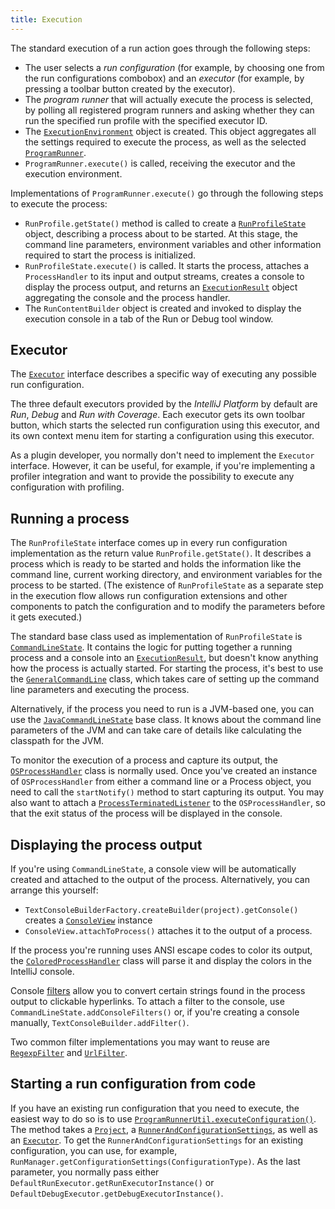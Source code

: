 ```yaml
---
title: Execution
---
```


The standard execution of a run action goes through the following steps:

* The user selects a *run configuration* (for example, by choosing one from the run configurations combobox) and an *executor*  (for example, by pressing a toolbar button created by the executor).
* The *program runner* that will actually execute the process is selected, by polling all registered program runners and asking whether they can run the specified run profile with the specified executor ID.
* The [`ExecutionEnvironment`](upsource:///platform/lang-api/src/com/intellij/execution/runners/ExecutionEnvironment.java) object is created. This object aggregates all the settings required to execute the process, as well as the selected [`ProgramRunner`](upsource:///platform/lang-api/src/com/intellij/execution/runners/ProgramRunner.java).
* `ProgramRunner.execute()` is called, receiving the executor and the execution environment.

Implementations of `ProgramRunner.execute()` go through the following steps to execute the process:

* `RunProfile.getState()` method is called to create a [`RunProfileState`](upsource:///platform/lang-api/src/com/intellij/execution/configurations/RunProfileState.java) object, describing a process about to be started. At this stage, the command line parameters, environment variables and other information required to start the process is initialized.
* `RunProfileState.execute()` is called. It starts the process, attaches a `ProcessHandler` to its input and output streams, creates a console to display the process output, and returns an [`ExecutionResult`](upsource:///platform/lang-api/src/com/intellij/execution/ExecutionResult.java) object aggregating the console and the process handler.
* The `RunContentBuilder` object is created and invoked to display the execution console in a tab of the Run or Debug tool window.

## Executor

The [`Executor`](upsource:///platform/lang-api/src/com/intellij/execution/Executor.java) interface describes a specific way of executing any possible run configuration.

The three default executors provided by the *IntelliJ Platform* by default are _Run_, _Debug_ and _Run with Coverage_.  Each executor gets its own toolbar button, which starts the selected run configuration using this executor, and its own context menu item for starting a configuration using this executor.

As a plugin developer, you normally don't need to implement the `Executor` interface. However, it can be useful, for example, if you're implementing a profiler integration and want to provide the possibility to execute any configuration with profiling.

## Running a process

The `RunProfileState` interface comes up in every run configuration implementation as the return value `RunProfile.getState()`. It describes a process which is ready to be started and holds the information like the command line, current working directory, and environment variables for the process to be started. (The existence of `RunProfileState` as a separate step in the execution flow allows run configuration extensions and other components to patch the configuration and to modify the parameters before it gets executed.)

The standard base class used as implementation of `RunProfileState` is [`CommandLineState`](upsource:///platform/lang-api/src/com/intellij/execution/configurations/CommandLineState.java). It contains the logic for putting together a running process and a console into an [`ExecutionResult`](upsource:///platform/lang-api/src/com/intellij/execution/ExecutionResult.java), but doesn't know anything how the process is actually started. For starting the process, it's best to use the [`GeneralCommandLine`](upsource:///platform/platform-util-io/src/com/intellij/execution/configurations/GeneralCommandLine.java) class, which takes care of setting up the command line parameters and executing the process.

Alternatively, if the process you need to run is a JVM-based one, you can use the [`JavaCommandLineState`](upsource:///java/execution/openapi/src/com/intellij/execution/configurations/JavaCommandLineState.java) base class. It knows about the command line parameters of the JVM and can take care of details like calculating the classpath for the JVM.

To monitor the execution of a process and capture its output, the [`OSProcessHandler`](upsource:///platform/platform-util-io/src/com/intellij/execution/process/OSProcessHandler.java) class is normally used. Once you've created an instance of `OSProcessHandler` from either a command line or a Process object, you need to call the `startNotify()` method to start capturing its output. You may also want to attach a [`ProcessTerminatedListener`](upsource:///platform/platform-api/src/com/intellij/execution/process/ProcessTerminatedListener.java) to the `OSProcessHandler`, so that the exit status of the process will be displayed in the console.

## Displaying the process output

If you're using `CommandLineState`, a console view will be automatically created and attached to the output of the process. Alternatively, you can arrange this yourself:

* `TextConsoleBuilderFactory.createBuilder(project).getConsole()` creates a [`ConsoleView`](upsource:///platform/lang-api/src/com/intellij/execution/ui/ConsoleView.java) instance
* `ConsoleView.attachToProcess()` attaches it to the output of a process.

If the process you're running uses ANSI escape codes to color its output, the [`ColoredProcessHandler`](upsource:///platform/platform-impl/src/com/intellij/execution/process/ColoredProcessHandler.java) class will parse it and display the colors in the IntelliJ console.

Console [filters](upsource:///platform/lang-api/src/com/intellij/execution/filters/Filter.java) allow you to convert certain strings found in the process output to clickable hyperlinks. To attach a filter to the console, use `CommandLineState.addConsoleFilters()` or, if you're creating a console manually, `TextConsoleBuilder.addFilter()`.

Two common filter implementations you may want to reuse are [`RegexpFilter`](upsource:///platform/lang-api/src/com/intellij/execution/filters/RegexpFilter.java) and [`UrlFilter`](upsource:///platform/lang-api/src/com/intellij/execution/filters/UrlFilter.java).

## Starting a run configuration from code

If you have an existing run configuration that you need to execute, the easiest way to do so is to use [`ProgramRunnerUtil.executeConfiguration()`](upsource:///platform/lang-impl/src/com/intellij/execution/ProgramRunnerUtil.java)<!--#L110-->. The method takes a [`Project`](upsource:///platform/core-api/src/com/intellij/openapi/project/Project.java), a [`RunnerAndConfigurationSettings`](upsource:///platform/lang-api/src/com/intellij/execution/RunnerAndConfigurationSettings.java), as well as an [`Executor`](upsource:///platform/lang-api/src/com/intellij/execution/Executor.java). To get the `RunnerAndConfigurationSettings` for an existing configuration, you can use, for example, `RunManager.getConfigurationSettings(ConfigurationType)`. As the last parameter, you normally pass either `DefaultRunExecutor.getRunExecutorInstance()` or `DefaultDebugExecutor.getDebugExecutorInstance()`.
